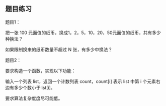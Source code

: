 ## 题目练习

题目1：

把一张 100 元面值的纸币，换成1，2，5，10，20，50元面值的纸币，共有多少种换法？

如果限制换来的纸币数量不超过 N 张，有多少中换法？


题目2：

要求构造一个函数，实现以下功能：

输入一个列表 list，返回一个计数列表 count，count[i] 表示 list 中第 i 个元素右边有多少个数小于list[i]。

要求算法复杂度度尽可能低。
